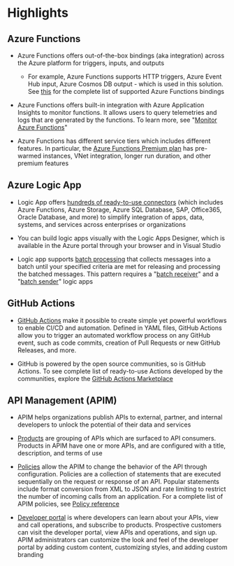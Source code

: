 # Highlights

## Azure Functions

- Azure Functions offers out-of-the-box bindings (aka integration) across the Azure platform for triggers, inputs, and outputs
  - For example, Azure Functions supports HTTP triggers, Azure Event Hub input, Azure Cosmos DB output - which is used in this solution. See [this](https://docs.microsoft.com/en-us/azure/azure-functions/functions-triggers-bindings#supported-bindings) for the complete list of supported Azure Functions bindings

- Azure Functions offers built-in integration with Azure Application Insights to monitor functions. It allows users to query telemetries and logs that are generated by the functions. To learn more, see "[Monitor Azure Functions](https://docs.microsoft.com/en-us/azure/azure-functions/functions-monitoring)"

- Azure Functions has different service tiers which includes different features. In particular, the [Azure Functions Premium plan](https://docs.microsoft.com/en-us/azure/azure-functions/functions-premium-plan#features) has pre-warmed instances, VNet integration, longer run duration, and other premium features

## Azure Logic App

- Logic App offers [hundreds of ready-to-use connectors](https://docs.microsoft.com/en-us/azure/connectors/apis-list) (which includes Azure Functions, Azure Storage, Azure SQL Database, SAP, Office365, Oracle Database, and more) to simplify integration of apps, data, systems, and services across enterprises or organizations

- You can build logic apps  visually with the Logic Apps Designer, which is available in the Azure portal through your browser and in Visual Studio

- Logic app supports [batch processing](https://docs.microsoft.com/en-us/azure/logic-apps/logic-apps-batch-process-send-receive-messages) that collects messages into a batch until your specified criteria are met for releasing and processing the batched messages. This pattern requires a "[batch receiver](https://docs.microsoft.com/en-us/azure/logic-apps/logic-apps-batch-process-send-receive-messages#batch-receiver)" and a "[batch sender](https://docs.microsoft.com/en-us/azure/logic-apps/logic-apps-batch-process-send-receive-messages#create-batch-sender)" logic apps

## GitHub Actions

- [GitHub Actions](https://github.blog/2019-08-08-github-actions-now-supports-ci-cd/) make it possible to create simple yet powerful workflows to enable CI/CD and automation. Defined in YAML files, GitHub Actions allow you to trigger an automated workflow process on any GitHub event, such as code commits, creation of Pull Requests or new GitHub Releases, and more.

- GitHub is powered by the open source communities, so is GitHub Actions. To see complete list of ready-to-use Actions developed by the communities, explore the [GitHub Actions Marketplace](https://github.com/marketplace?type=actions)

## API Management (APIM)

- APIM helps organizations publish APIs to external, partner, and internal developers to unlock the potential of their data and services

- [Products](https://docs.microsoft.com/en-us/azure/api-management/api-management-key-concepts#--products) are grouping of APIs which are surfaced to API consumers. Products in APIM have one or more APIs, and are configured with a title, description, and terms of use

- [Policies](https://docs.microsoft.com/en-us/azure/api-management/api-management-key-concepts#--policies) allow the APIM to change the behavior of the API through configuration. Policies are a collection of statements that are executed sequentially on the request or response of an API. Popular statements include format conversion from XML to JSON and rate limiting to restrict the number of incoming calls from an application. For a complete list of APIM policies, see [Policy reference](https://docs.microsoft.com/en-us/azure/api-management/api-management-policies)

- [Developer portal](https://docs.microsoft.com/en-us/azure/api-management/api-management-key-concepts#--developer-portal) is where developers can learn about your APIs, view and call operations, and subscribe to products. Prospective customers can visit the developer portal, view APIs and operations, and sign up. APIM administrators can customize the look and feel of the developer portal by adding custom content, customizing styles, and adding custom branding
